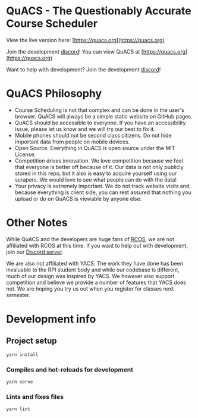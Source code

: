 # QuACS - The Questionably Accurate Course Scheduler

View the live version here: [https://quacs.org](https://quacs.org)

Join the development [discord](https://discord.gg/EyGZTAP)!
You can view QuACS at [https://quacs.org](https://quacs.org)

Want to help with development? Join the development [discord](https://discord.gg/EyGZTAP)!

# QuACS Philosophy

- Course Scheduling is not that complex and can be done in the user's browser.  QuACS will always be a simple static website on GitHub pages.
- QuACS should be accessible to everyone. If you have an accessibility issue, please let us know and we will try our best to fix it.
- Mobile phones should not be second class citizens. Do not hide important data from people on mobile devices.
- Open Source. Everything in QuACS is open source under the MIT License.
- Competition drives innovation. We love competition because we feel that everyone is better off because of it. Our data is not only publicly stored in this repo, but it also is easy to acquire yourself using our scrapers. We would love to see what people can do with the data!
- Your privacy is extremely important. We do not track website visits and, because everything is client side, you can rest assured that nothing you upload or do on QuACS is viewable by anyone else.

# Other Notes

While QuACS and the developers are huge fans of [RCOS](https://rcos.io/), we are not affiliated with RCOS at this time. If you want to help out with development, join our [Discord server](https://discord.gg/EyGZTAP).

We are also not affiliated with YACS. The work they have done has been invaluable to the RPI student body and while our codebase is different, much of our design was inspired by YACS. We however also support competition and believe we provide a number of features that YACS does not. We are hoping you try us out when you register for classes next semester.

# Development info

## Project setup
```
yarn install
```

### Compiles and hot-reloads for development
```
yarn serve
```

### Lints and fixes files
```
yarn lint
```
